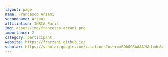 ```yaml
---
layout: page
name: Francesco Arzani
secondname: Arzani
affiliation: INRIA Paris
img: assets/img/francesco_arzani.png
importance: 2
category: participant
website: https://frarzani.github.io/
scholar: https://scholar.google.com/citations?user=xRDb0O8AAAAJ&hl=de&oi=ao
---
```

